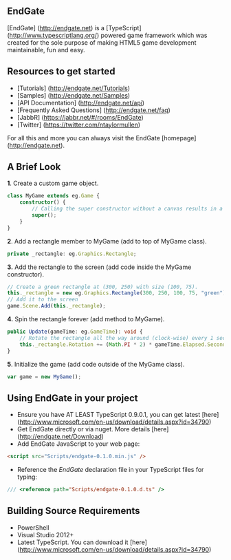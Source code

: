 ## EndGate
[EndGate] (http://endgate.net) is a [TypeScript] (http://www.typescriptlang.org/) powered game framework which was created for the sole purpose of making HTML5 game development maintainable, fun and easy.

## Resources to get started
* [Tutorials] (http://endgate.net/Tutorials)
* [Samples] (http://endgate.net/Samples)
* [API Documentation] (http://endgate.net/api)
* [Frequently Asked Questions] (http://endgate.net/faq)
* [JabbR] (https://jabbr.net/#/rooms/EndGate)
* [Twitter] (https://twitter.com/ntaylormullen)

For all this and more you can always visit the EndGate [homepage] (http://endgate.net).

## A Brief Look
**1**. Create a custom game object.

```TypeScript
class MyGame extends eg.Game {
	constructor() {
		// Calling the super constructor without a canvas results in a full screen game.
		super();
	}
}
```

**2**. Add a rectangle member to MyGame (add to top of MyGame class).

```TypeScript
private _rectangle: eg.Graphics.Rectangle;
```

**3.** Add the rectangle to the screen (add code inside the MyGame constructor).
```TypeScript
// Create a green rectangle at (300, 250) with size (100, 75).
this._rectangle = new eg.Graphics.Rectangle(300, 250, 100, 75, "green");
// Add it to the screen
game.Scene.Add(this._rectangle);
```

**4.** Spin the rectangle forever (add method to MyGame).
```TypeScript
public Update(gameTime: eg.GameTime): void {
	// Rotate the rectangle all the way around (clock-wise) every 1 second.
	this._rectangle.Rotation += (Math.PI * 2) * gameTime.Elapsed.Seconds;
}
```

**5**. Initialize the game (add code outside of the MyGame class).

```TypeScript
var game = new MyGame();
```

## Using EndGate in your project
* Ensure you have AT LEAST TypeScript 0.9.0.1, you can get latest [here] (http://www.microsoft.com/en-us/download/details.aspx?id=34790)
* Get EndGate directly or via nuget.  More details [here] (http://endgate.net/Download)
* Add EndGate JavaScript to your web page:

```HTML
<script src="Scripts/endgate-0.1.0.min.js" />
```
* Reference the *EndGate* declaration file in your TypeScript files for typing:

```JavaScript
/// <reference path="Scripts/endgate-0.1.0.d.ts" />
```

## Building Source Requirements
* PowerShell
* Visual Studio 2012+
* Latest TypeScript. You can download it [here] (http://www.microsoft.com/en-us/download/details.aspx?id=34790)
